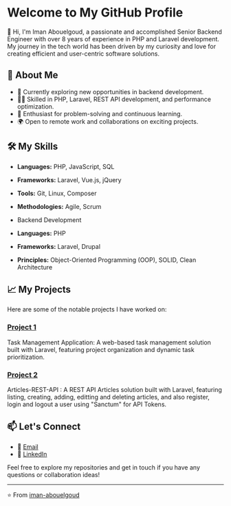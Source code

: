 # Welcome to My GitHub Profile

👋 Hi, I'm Iman Abouelgoud, a passionate and accomplished Senior Backend Engineer with over 8 years of experience in PHP and Laravel development. 
My journey in the tech world has been driven by my curiosity and love for creating efficient and user-centric software solutions.

## 🚀 About Me

- 💼 Currently exploring new opportunities in backend development.
- 👨‍💻 Skilled in PHP, Laravel, REST API development, and performance optimization.
- 🧩 Enthusiast for problem-solving and continuous learning.
- 🌍 Open to remote work and collaborations on exciting projects.

## 🛠️ My Skills

- **Languages:** PHP, JavaScript, SQL
- **Frameworks:** Laravel, Vue.js, jQuery
- **Tools:** Git, Linux, Composer
- **Methodologies:** Agile, Scrum

- Backend Development

- **Languages:** PHP
- **Frameworks:** Laravel, Drupal
- **Principles:** Object-Oriented Programming (OOP), SOLID, Clean Architecture

## 📈 My Projects

Here are some of the notable projects I have worked on:

### [Project 1](https://github.com/iman-abouelgoud/Task-Management)
Task Management Application: A web-based task management solution built with Laravel, featuring project organization and dynamic task prioritization.


### [Project 2](https://github.com/iman-abouelgoud/Articles-REST-API)
Articles-REST-API : A REST API Articles solution built with Laravel, featuring listing, creating, adding, editting and deleting articles, and also register, login and logout a user using "Sanctum" for API Tokens.


## 📫 Let's Connect

- 📧 [Email](mailto:iman.ali.work@gmail.com)
- 💼 [LinkedIn](https://www.linkedin.com/in/iman-abouelgoud)

Feel free to explore my repositories and get in touch if you have any questions or collaboration ideas!

---

⭐️ From [iman-abouelgoud](https://github.com/iman-abouelgoud)
